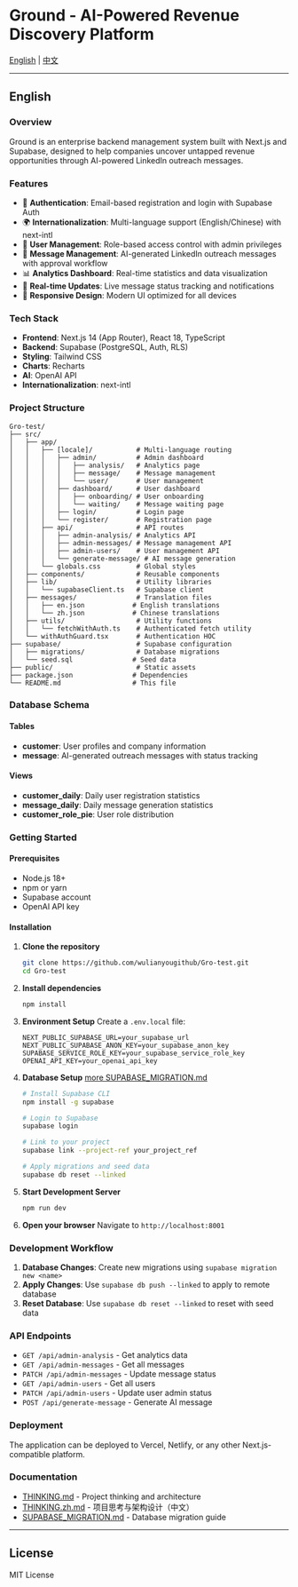 # Ground - AI-Powered Revenue Discovery Platform

[English](#english) | [中文](./README.zh.md)

---

## English

### Overview

Ground is an enterprise backend management system built with Next.js and Supabase, designed to help companies uncover untapped revenue opportunities through AI-powered LinkedIn outreach messages.

### Features

- 🔐 **Authentication**: Email-based registration and login with Supabase Auth
- 🌍 **Internationalization**: Multi-language support (English/Chinese) with next-intl
- 👥 **User Management**: Role-based access control with admin privileges
- 💬 **Message Management**: AI-generated LinkedIn outreach messages with approval workflow
- 📊 **Analytics Dashboard**: Real-time statistics and data visualization
- 🔄 **Real-time Updates**: Live message status tracking and notifications
- 📱 **Responsive Design**: Modern UI optimized for all devices

### Tech Stack

- **Frontend**: Next.js 14 (App Router), React 18, TypeScript
- **Backend**: Supabase (PostgreSQL, Auth, RLS)
- **Styling**: Tailwind CSS
- **Charts**: Recharts
- **AI**: OpenAI API
- **Internationalization**: next-intl

### Project Structure

```
Gro-test/
├── src/
│   ├── app/
│   │   ├── [locale]/           # Multi-language routing
│   │   │   ├── admin/          # Admin dashboard
│   │   │   │   ├── analysis/   # Analytics page
│   │   │   │   ├── message/    # Message management
│   │   │   │   └── user/       # User management
│   │   │   ├── dashboard/      # User dashboard
│   │   │   │   ├── onboarding/ # User onboarding
│   │   │   │   └── waiting/    # Message waiting page
│   │   │   ├── login/          # Login page
│   │   │   └── register/       # Registration page
│   │   ├── api/                # API routes
│   │   │   ├── admin-analysis/ # Analytics API
│   │   │   ├── admin-messages/ # Message management API
│   │   │   ├── admin-users/    # User management API
│   │   │   └── generate-message/ # AI message generation
│   │   └── globals.css         # Global styles
│   ├── components/             # Reusable components
│   ├── lib/                    # Utility libraries
│   │   └── supabaseClient.ts   # Supabase client
│   ├── messages/               # Translation files
│   │   ├── en.json            # English translations
│   │   └── zh.json            # Chinese translations
│   ├── utils/                  # Utility functions
│   │   └── fetchWithAuth.ts    # Authenticated fetch utility
│   └── withAuthGuard.tsx       # Authentication HOC
├── supabase/                   # Supabase configuration
│   ├── migrations/             # Database migrations
│   └── seed.sql               # Seed data
├── public/                     # Static assets
├── package.json               # Dependencies
└── README.md                  # This file
```

### Database Schema

#### Tables
- **customer**: User profiles and company information
- **message**: AI-generated outreach messages with status tracking

#### Views
- **customer_daily**: Daily user registration statistics
- **message_daily**: Daily message generation statistics
- **customer_role_pie**: User role distribution

### Getting Started

#### Prerequisites

- Node.js 18+ 
- npm or yarn
- Supabase account
- OpenAI API key

#### Installation

1. **Clone the repository**
   ```bash
   git clone https://github.com/wulianyougithub/Gro-test.git
   cd Gro-test
   ```

2. **Install dependencies**
   ```bash
   npm install
   ```

3. **Environment Setup**
   Create a `.env.local` file:
   ```env
   NEXT_PUBLIC_SUPABASE_URL=your_supabase_url
   NEXT_PUBLIC_SUPABASE_ANON_KEY=your_supabase_anon_key
   SUPABASE_SERVICE_ROLE_KEY=your_supabase_service_role_key
   OPENAI_API_KEY=your_openai_api_key
   ```

4. **Database Setup** [more SUPABASE_MIGRATION.md](./SUPABASE_MIGRATION.md)
   ```bash
   # Install Supabase CLI
   npm install -g supabase
   
   # Login to Supabase
   supabase login
   
   # Link to your project
   supabase link --project-ref your_project_ref
   
   # Apply migrations and seed data
   supabase db reset --linked
   ```

5. **Start Development Server**
   ```bash
   npm run dev
   ```

6. **Open your browser**
   Navigate to `http://localhost:8001`

### Development Workflow

1. **Database Changes**: Create new migrations using `supabase migration new <name>`
2. **Apply Changes**: Use `supabase db push --linked` to apply to remote database
3. **Reset Database**: Use `supabase db reset --linked` to reset with seed data

### API Endpoints

- `GET /api/admin-analysis` - Get analytics data
- `GET /api/admin-messages` - Get all messages
- `PATCH /api/admin-messages` - Update message status
- `GET /api/admin-users` - Get all users
- `PATCH /api/admin-users` - Update user admin status
- `POST /api/generate-message` - Generate AI message

### Deployment

The application can be deployed to Vercel, Netlify, or any other Next.js-compatible platform.

### Documentation

- [THINKING.md](./THINKING.md) - Project thinking and architecture
- [THINKING.zh.md](./THINKING.zh.md) - 项目思考与架构设计（中文）
- [SUPABASE_MIGRATION.md](./SUPABASE_MIGRATION.md) - Database migration guide

---

## License

MIT License
